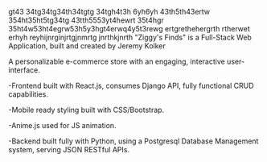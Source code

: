 gt43
34tg34tg34th34tgtg
34tgh4t3h
6yh6yh
43th5th43ertw
354ht35ht5tg34tg
43tth5553yt4hewrt
35t4hgr
35ht4w53ht4egrw53h5y3hgt4erwq4y5t3rewg
ertgrethehergrth
rtherwet
erhyh
reyhijnrginjrtgjnmrtg
jnrthkjnrth
"Ziggy's Finds" is a Full-Stack Web Application,
built and created by Jeremy Kolker 

A personalizable e-commerce store with an engaging, interactive user-interface. 

-Frontend built with React.js, consumes Django API, fully functional CRUD capabilities.

-Mobile ready styling built with CSS/Bootstrap.

-Anime.js used for JS animation.

-Backend built fully with Python, using a Postgresql Database Management system, serving JSON RESTful APIs.

